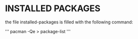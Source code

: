 # INSTALLED PACKAGES 

the file installed-packages is filled with the following command: 

'''
pacman -Qe > package-list
'''
